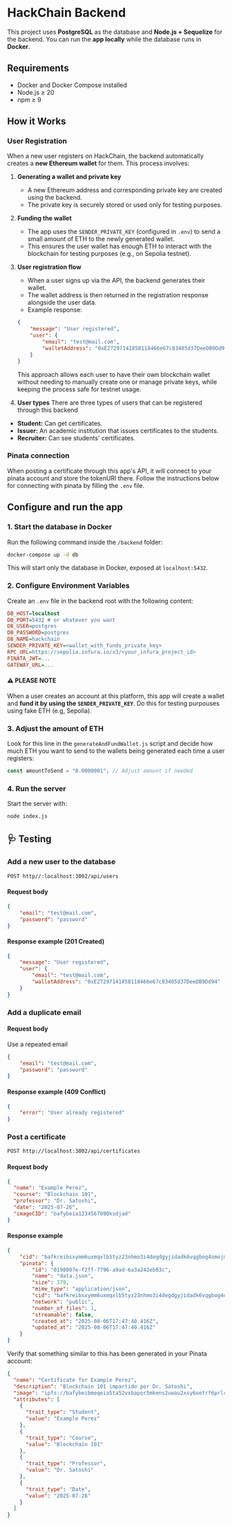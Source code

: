 # HackChain Backend
This project uses **PostgreSQL** as the database and **Node.js + Sequelize** for the backend. You can run the **app locally** while the database runs in **Docker**.

##  Requirements
- Docker and Docker Compose installed
- Node.js ≥ 20
- npm ≥ 9

## How it Works
### User Registration
When a new user registers on HackChain, the backend automatically creates a **new Ethereum wallet** for them. This process involves:

1. **Generating a wallet and private key**  
   - A new Ethereum address and corresponding private key are created using the backend.
   - The private key is securely stored or used only for testing purposes.

2. **Funding the wallet**  
   - The app uses the `SENDER_PRIVATE_KEY` (configured in `.env`) to send a small amount of ETH to the newly generated wallet.
   - This ensures the user wallet has enough ETH to interact with the blockchain for testing purposes (e.g., on Sepolia testnet).

3. **User registration flow**  
   - When a user signs up via the API, the backend generates their wallet.
   - The wallet address is then returned in the registration response alongside the user data.
   - Example response:
   ```json
   {
       "message": "User registered",
       "user": {
           "email": "test@mail.com",
           "walletAddress": "0xE27297141858118466e67c83405d37DeeDB9Dd94"
       }
   }
    ```
    This approach allows each user to have their own blockchain wallet without needing to manually create one or manage private keys, while keeping the process safe for testnet usage.

4. **User types**
There are three types of users that can be registered through this backend
  - **Student:** Can get certificates.
  - **Issuer:** An academic institution that issues certificates to the students.
  - **Recruiter:** Can see students' certificates.

### Pinata connection
When posting a certificate through this app's API, it will connect to your pinata account and store the tokenURI there. Follow the instructions below for connecting with pinata by filling the `.env` file.

## Configure and run the app

### 1. Start the database in Docker
Run the following command inside the `/backend` folder:
```bash
docker-compose up -d db
```
This will start only the database in Docker, exposed at `localhost:5432`.

### 2. Configure Environment Variables
Create an `.env` file in the backend root with the following content:
```ini
DB_HOST=localhost
DB_PORT=5432 # or whatever you want
DB_USER=postgres
DB_PASSWORD=postgres
DB_NAME=hackchain
SENDER_PRIVATE_KEY=<wallet_with_funds_private_key>
RPC_URL=https://sepolia.infura.io/v3/<your_infura_project_id>
PINATA_JWT=...
GATEWAY_URL=...
```
#### ⚠️ PLEASE NOTE
When a user creates an account at this platform, this app will create a wallet and **fund it by using the `SENDER_PRIVATE_KEY`**. Do this for testing purpouses using fake ETH (e.g, Sepolia).

### 3. Adjust the amount of ETH
Look for this line in the `generateAndFundWallet.js` script and decide how much ETH you want to send to the wallets being generated each time a user registers:
```javascript
const amountToSend = "0.0000001"; // Adjust amount if needed
```

### 4. Run the server
Start the server with:
```bash
node index.js
```

## 🩺 Testing
### Add a new user to the database
```bash
POST http//:localhost:3002/api/users
```
#### Request body
```json
{
    "email": "test@mail.com",
    "password": "password"
}
```
#### Response example (201 Created)
```json
{
    "message": "User registered",
    "user": {
        "email": "test@mail.com",
        "walletAddress": "0xE27297141858118466e67c83405d37DeeDB9Dd94"
    }
}
```
### Add a duplicate email
#### Request body
Use a repeated email
```json
{
    "email": "test@mail.com",
    "password": "password"
}
```
#### Response example (409 Conflict)
```json
{
    "error": "User already registered"
}
```
### Post a certificate
```bash
POST http://localhost:3002/api/certificates
```
#### Request body
```json
{
  "name": "Example Perez",
  "course": "Blockchain 101",
  "professor": "Dr. Satoshi",
  "date": "2025-07-26",
  "imageCID": "bafybeia1234567890ksdjad"
}
```
#### Response example
```json
{
    "cid": "bafkreibsxymm6uxmqxlb5tyz23nhmo3i4degdgyjidadk6vqgbog4omojm",
    "pinata": {
        "id": "0198807e-f2ff-7796-a9ad-6a3a242eb83c",
        "name": "data.json",
        "size": 379,
        "mime_type": "application/json",
        "cid": "bafkreibsxymm6uxmqxlb5tyz23nhmo3i4degdgyjidadk6vqgbog4omojm",
        "network": "public",
        "number_of_files": 1,
        "streamable": false,
        "created_at": "2025-08-06T17:47:40.416Z",
        "updated_at": "2025-08-06T17:47:40.416Z"
    }
}
````

Verify that something similar to this has been generated in your Pinata account:
```json
{
  "name": "Certificate for Example Perez",
  "description": "Blockchain 101 impartido por Dr. Satoshi",
  "image": "ipfs://bafybeibmeqeia5ta52vxbapor5mkens2uwau2xsy6oetrf6prlcfssm5le",
  "attributes": [
    {
      "trait_type": "Student",
      "value": "Example Perez"
    },
    {
      "trait_type": "Course",
      "value": "Blockchain 101"
    },
    {
      "trait_type": "Professor",
      "value": "Dr. Satoshi"
    },
    {
      "trait_type": "Date",
      "value": "2025-07-26"
    }
  ]
}
```
